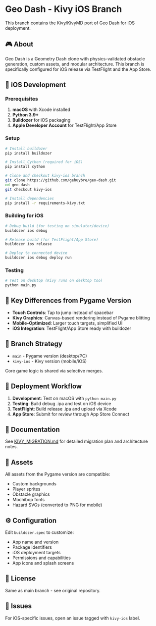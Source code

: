 # Geo Dash - Kivy iOS Branch

This branch contains the Kivy/KivyMD port of Geo Dash for iOS deployment.

## 🎮 About

Geo Dash is a Geometry Dash clone with physics-validated obstacle generation, custom assets, and modular architecture. This branch is specifically configured for iOS release via TestFlight and the App Store.

## 📱 iOS Development

### Prerequisites

1. **macOS** with Xcode installed
2. **Python 3.9+**
3. **Buildozer** for iOS packaging
4. **Apple Developer Account** for TestFlight/App Store

### Setup

```bash
# Install buildozer
pip install buildozer

# Install Cython (required for iOS)
pip install cython

# Clone and checkout kivy-ios branch
git clone https://github.com/gehuybre/geo-dash.git
cd geo-dash
git checkout kivy-ios

# Install dependencies
pip install -r requirements-kivy.txt
```

### Building for iOS

```bash
# Debug build (for testing on simulator/device)
buildozer ios debug

# Release build (for TestFlight/App Store)
buildozer ios release

# Deploy to connected device
buildozer ios debug deploy run
```

### Testing

```bash
# Test on desktop (Kivy runs on desktop too)
python main.py
```

## 🎯 Key Differences from Pygame Version

- **Touch Controls**: Tap to jump instead of spacebar
- **Kivy Graphics**: Canvas-based rendering instead of Pygame blitting
- **Mobile-Optimized**: Larger touch targets, simplified UI
- **iOS Integration**: TestFlight/App Store ready with buildozer

## 📂 Branch Strategy

- `main` - Pygame version (desktop/PC)
- `kivy-ios` - Kivy version (mobile/iOS)

Core game logic is shared via selective merges.

## 🚀 Deployment Workflow

1. **Development**: Test on macOS with `python main.py`
2. **Testing**: Build debug .ipa and test on iOS device
3. **TestFlight**: Build release .ipa and upload via Xcode
4. **App Store**: Submit for review through App Store Connect

## 📖 Documentation

See [KIVY_MIGRATION.md](./KIVY_MIGRATION.md) for detailed migration plan and architecture notes.

## 🎨 Assets

All assets from the Pygame version are compatible:
- Custom backgrounds
- Player sprites  
- Obstacle graphics
- Mochibop fonts
- Hazard SVGs (converted to PNG for mobile)

## ⚙️ Configuration

Edit `buildozer.spec` to customize:
- App name and version
- Package identifiers
- iOS deployment targets
- Permissions and capabilities
- App icons and splash screens

## 📝 License

Same as main branch - see original repository.

## 🐛 Issues

For iOS-specific issues, open an issue tagged with `kivy-ios` label.
